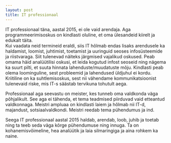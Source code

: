 ```yaml
---
layout: post
title: IT professionaal
---
```


IT professionaal täna, aastal 2015, ei ole vaid arendaja. Aga programmeerimisoskus on kindlasti oluline, et oma ülesandeid kiirelt ja edukalt täita.  
Kui vaadata neid termineid eraldi, siis IT hõlmab endas lisaks arendusele ka haldamist, loomist, juhtimist, toetamist ja uuringuid seoses infosüsteemide ja riistvaraga. Siit tulenevad näiteks järgmised vajalikud oskused. Peab omama häid analüütilisi oskusi, et
leida kogutud infost seoseid ning nägema ka suurt pilti, et suuta hinnata lahenduste/muudatuste mõju. Kindlasti peab olema loominguline, sest probleemid ja lahendused üldjuhul ei kordu. Kriitiline on ka suhtlemisoskus, sest nii vähendame kommunikatsioonist tulenevaid riske, mis IT-s säästab tervikuna tohutult aega.

Professionaal aga seevastu on meister, kes tunneb oma valdkonda väga põhjalikult. See aga ei tähenda, et tema teadmised piirduvad vaid etteantud valdkonnaga. Meistri ampluaa on kindlasti laiem ja hõlmab nii IT-d, majandust, sotsiaalvaldkondi. Meistri reedab tema pühendumus ja ind.

Seega IT professionaal aastal 2015 haldab, arendab, loob, juhib ja toetab ning ta teeb seda väga kõrge pühendumuse ning innuga. Ta on kohanemisvõimeline, hea analüütik ja laia silmaringiga ja aina rohkem ka naine. 
#####
